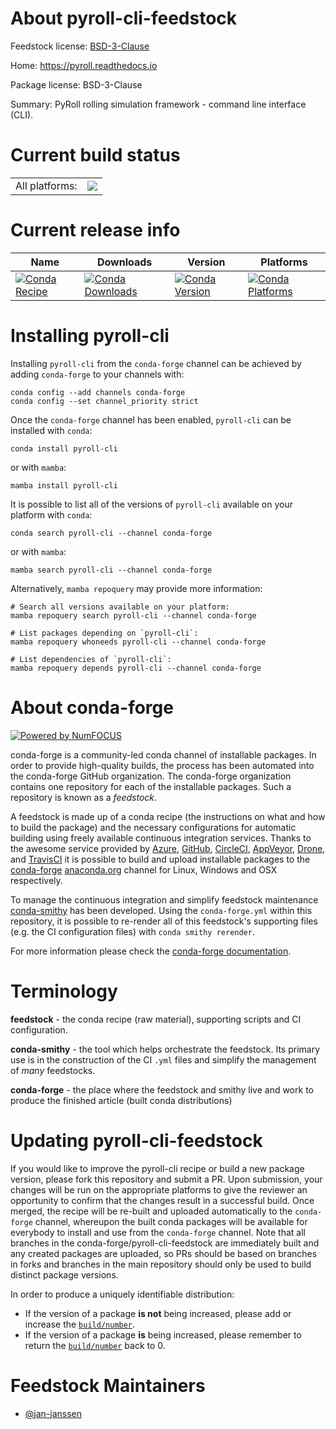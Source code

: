 About pyroll-cli-feedstock
==========================

Feedstock license: [BSD-3-Clause](https://github.com/conda-forge/pyroll-cli-feedstock/blob/main/LICENSE.txt)

Home: https://pyroll.readthedocs.io

Package license: BSD-3-Clause

Summary: PyRoll rolling simulation framework - command line interface (CLI).

Current build status
====================


<table><tr><td>All platforms:</td>
    <td>
      <a href="https://dev.azure.com/conda-forge/feedstock-builds/_build/latest?definitionId=24163&branchName=main">
        <img src="https://dev.azure.com/conda-forge/feedstock-builds/_apis/build/status/pyroll-cli-feedstock?branchName=main">
      </a>
    </td>
  </tr>
</table>

Current release info
====================

| Name | Downloads | Version | Platforms |
| --- | --- | --- | --- |
| [![Conda Recipe](https://img.shields.io/badge/recipe-pyroll--cli-green.svg)](https://anaconda.org/conda-forge/pyroll-cli) | [![Conda Downloads](https://img.shields.io/conda/dn/conda-forge/pyroll-cli.svg)](https://anaconda.org/conda-forge/pyroll-cli) | [![Conda Version](https://img.shields.io/conda/vn/conda-forge/pyroll-cli.svg)](https://anaconda.org/conda-forge/pyroll-cli) | [![Conda Platforms](https://img.shields.io/conda/pn/conda-forge/pyroll-cli.svg)](https://anaconda.org/conda-forge/pyroll-cli) |

Installing pyroll-cli
=====================

Installing `pyroll-cli` from the `conda-forge` channel can be achieved by adding `conda-forge` to your channels with:

```
conda config --add channels conda-forge
conda config --set channel_priority strict
```

Once the `conda-forge` channel has been enabled, `pyroll-cli` can be installed with `conda`:

```
conda install pyroll-cli
```

or with `mamba`:

```
mamba install pyroll-cli
```

It is possible to list all of the versions of `pyroll-cli` available on your platform with `conda`:

```
conda search pyroll-cli --channel conda-forge
```

or with `mamba`:

```
mamba search pyroll-cli --channel conda-forge
```

Alternatively, `mamba repoquery` may provide more information:

```
# Search all versions available on your platform:
mamba repoquery search pyroll-cli --channel conda-forge

# List packages depending on `pyroll-cli`:
mamba repoquery whoneeds pyroll-cli --channel conda-forge

# List dependencies of `pyroll-cli`:
mamba repoquery depends pyroll-cli --channel conda-forge
```


About conda-forge
=================

[![Powered by
NumFOCUS](https://img.shields.io/badge/powered%20by-NumFOCUS-orange.svg?style=flat&colorA=E1523D&colorB=007D8A)](https://numfocus.org)

conda-forge is a community-led conda channel of installable packages.
In order to provide high-quality builds, the process has been automated into the
conda-forge GitHub organization. The conda-forge organization contains one repository
for each of the installable packages. Such a repository is known as a *feedstock*.

A feedstock is made up of a conda recipe (the instructions on what and how to build
the package) and the necessary configurations for automatic building using freely
available continuous integration services. Thanks to the awesome service provided by
[Azure](https://azure.microsoft.com/en-us/services/devops/), [GitHub](https://github.com/),
[CircleCI](https://circleci.com/), [AppVeyor](https://www.appveyor.com/),
[Drone](https://cloud.drone.io/welcome), and [TravisCI](https://travis-ci.com/)
it is possible to build and upload installable packages to the
[conda-forge](https://anaconda.org/conda-forge) [anaconda.org](https://anaconda.org/)
channel for Linux, Windows and OSX respectively.

To manage the continuous integration and simplify feedstock maintenance
[conda-smithy](https://github.com/conda-forge/conda-smithy) has been developed.
Using the ``conda-forge.yml`` within this repository, it is possible to re-render all of
this feedstock's supporting files (e.g. the CI configuration files) with ``conda smithy rerender``.

For more information please check the [conda-forge documentation](https://conda-forge.org/docs/).

Terminology
===========

**feedstock** - the conda recipe (raw material), supporting scripts and CI configuration.

**conda-smithy** - the tool which helps orchestrate the feedstock.
                   Its primary use is in the construction of the CI ``.yml`` files
                   and simplify the management of *many* feedstocks.

**conda-forge** - the place where the feedstock and smithy live and work to
                  produce the finished article (built conda distributions)


Updating pyroll-cli-feedstock
=============================

If you would like to improve the pyroll-cli recipe or build a new
package version, please fork this repository and submit a PR. Upon submission,
your changes will be run on the appropriate platforms to give the reviewer an
opportunity to confirm that the changes result in a successful build. Once
merged, the recipe will be re-built and uploaded automatically to the
`conda-forge` channel, whereupon the built conda packages will be available for
everybody to install and use from the `conda-forge` channel.
Note that all branches in the conda-forge/pyroll-cli-feedstock are
immediately built and any created packages are uploaded, so PRs should be based
on branches in forks and branches in the main repository should only be used to
build distinct package versions.

In order to produce a uniquely identifiable distribution:
 * If the version of a package **is not** being increased, please add or increase
   the [``build/number``](https://docs.conda.io/projects/conda-build/en/latest/resources/define-metadata.html#build-number-and-string).
 * If the version of a package **is** being increased, please remember to return
   the [``build/number``](https://docs.conda.io/projects/conda-build/en/latest/resources/define-metadata.html#build-number-and-string)
   back to 0.

Feedstock Maintainers
=====================

* [@jan-janssen](https://github.com/jan-janssen/)

